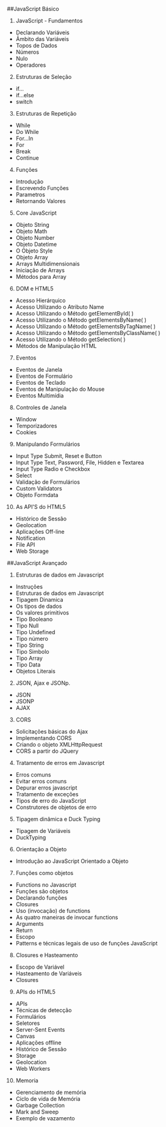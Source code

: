 ##JavaScript Básico

1. JavaScript - Fundamentos
- Declarando Variáveis
- Âmbito das Variáveis
- Topos de Dados
- Números
- Nulo
- Operadores

2. Estruturas de Seleção
- if...
- if...else
- switch

3. Estruturas de Repetição
- While
- Do While
- For…In
- For
- Break
- Continue

4. Funções
- Introdução
- Escrevendo Funções
- Parametros
- Retornando Valores

5. Core JavaScript
- Objeto String
- Objeto Math
- Objeto Number
- Objeto Datetime
- O Objeto Style
- Objeto Array
- Arrays Multidimensionais
- Iniciação de Arrays
- Métodos para Array

6. DOM e HTML5
- Acesso Hierárquico
- Acesso Utilizando o Atributo Name
- Acesso Utilizando o Método getElementById( )
- Acesso Utilizando o Método getElementsByName( )
- Acesso Utilizando o Método getElementsByTagName( )
- Acesso Utilizando o Método getElementsByClassName( )
- Acesso Utilizando o Método getSelection( )
- Métodos de Manipulação HTML

7. Eventos
- Eventos de Janela
- Eventos de Formulário
- Eventos de Teclado
- Eventos de Manipulação do Mouse
- Eventos Multimídia

8. Controles de Janela
- Window
- Temporizadores
- Cookies

9. Manipulando Formulários
- Input Type Submit, Reset e Button
- Input Type Text, Password, File, Hidden e Textarea
- Input Type Radio e Checkbox
- Select
- Validação de Formulários
- Custom Validators
- Objeto Formdata

10. As API'S do HTML5
- Histórico de Sessão
- Geolocation
- Aplicações Off-line
- Notification
- File API
- Web Storage

##JavaScript Avançado

01. Estruturas de dados em Javascript
- Instruções
- Estruturas de dados em Javascript
- Tipagem Dinamica
- Os tipos de dados
- Os valores primitivos
- Tipo Booleano
- Tipo Null 
- Tipo Undefined 
- Tipo número
- Tipo String
- Tipo Simbolo
- Tipo Array
- Tipo Data
- Objetos Literais

02. JSON, Ajax e JSONp.
- JSON
- JSONP
- AJAX

03. CORS
- Solicitações básicas do Ajax
- Implementando CORS
- Criando o objeto XMLHttpRequest 
- CORS a partir do JQuery

04. Tratamento de erros em Javascript
- Erros comuns
- Evitar erros comuns
- Depurar erros javascript
- Tratamento de exceções
- Tipos de erro do JavaScript
- Construtores de objetos de erro

05. Tipagem dinâmica e Duck Typing
- Tipagem de Variáveis
- DuckTyping

06. Orientação a Objeto
- Introdução ao JavaScript Orientado a Objeto

07. Funções como objetos
- Functions no Javascript
- Funções são objetos
- Declarando funções
- Closures
- Uso (invocação) de functions
- As quatro maneiras de invocar functions
- Arguments
- Return
- Escopo
- Patterns e técnicas legais de uso de funções JavaScript

08. Closures e Hasteamento
- Escopo de Variável
- Hasteamento de Variáveis
- Closures

09. APIs do HTML5
- APIs
- Técnicas de detecção
- Formulários
- Seletores
- Server-Sent Events
- Canvas
- Aplicações offline
- Histórico de Sessão
- Storage
- Geolocation
- Web Workers

10. Memoria
- Gerenciamento de memória
- Ciclo de vida de Memória
- Garbage Collection
- Mark and Sweep
- Exemplo de vazamento
